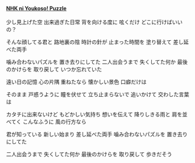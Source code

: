 #### [NHK ni Youkoso! Puzzle](https://www.youtube.com/watch?v=KCgr3dj5mqY&start_radio=1&list=RDKCgr3dj5mqY)
少し見上げた空
出来過ぎた日常 背を向ける度に
呟くだけ どこに行けばいいの？

そんな顔してる君と 路地裏の陰
時計の針が 止まった時間を
塗り替えて 差し延べた両手

噛み合わないパズルを 置き去りにしてた
二人出会うまで 失くしてた何か
最後のかけらを 取り戻して いつか忘れていた

遠い日の記憶 心の片隅
重ねたなら 懐かしい景色
口癖だけは

そのまま 戸惑うように
瞳を伏せて 立ち止まらないで
追いかけて 交わした言葉は

カタチに出来ないけど もどかしい気持ち
想いを伝えて 降りしきる雨と
肩を並べてく こんなふうに 風の行方なら

君が知っている
新しい始まり 差し延べた両手
噛み合わないパズルを 置き去りにしてた

二人出会うまで 失くしてた何か
最後のかけらを 取り戻して
歩きだそう